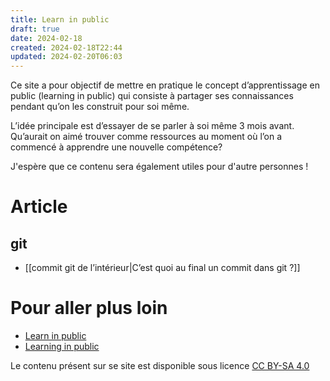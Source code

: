 ```yaml
---
title: Learn in public
draft: true
date: 2024-02-18
created: 2024-02-18T22:44
updated: 2024-02-20T06:03
---
```

Ce site a pour objectif de mettre en pratique le concept d’apprentissage en public (learning in public) qui consiste à partager ses connaissances pendant qu’on les construit pour soi même.

L’idée principale est d’essayer de se parler à soi même 3 mois avant. Qu’aurait on aimé trouver comme ressources au moment où l’on a commencé à apprendre une nouvelle compétence?

J'espère que ce contenu sera également utiles pour d'autre personnes !

# Article
## git
- [[commit git de l’intérieur|C’est quoi au final un commit dans git ?]]

# Pour aller plus loin
- [Learn in public](https://www.swyx.io/learn-in-public) 
- [Learning in public](https://notes.nicolevanderhoeven.com/Learning+in+public)



Le contenu présent sur se site est disponible sous licence [CC BY-SA 4.0](https://creativecommons.org/licenses/by-sa/4.0/deed.fr)